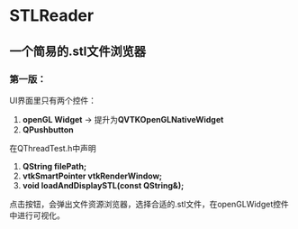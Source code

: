 # STLReader
## 一个简易的.stl文件浏览器

### 第一版：

UI界面里只有两个控件：

1. **openGL Widget** -> 提升为**QVTKOpenGLNativeWidget**
2.  **QPushbutton**

在QThreadTest.h中声明

1. **QString filePath;**
2. **vtkSmartPointer<vtkGenericOpenGLRenderWindow> vtkRenderWindow;** 
3. **void loadAndDisplaySTL(const QString&);**

点击按钮，会弹出文件资源浏览器，选择合适的.stl文件，在openGLWidget控件中进行可视化。